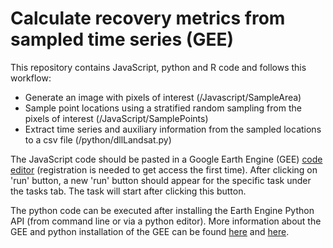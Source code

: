 # Calculate recovery metrics from sampled time series (GEE)
This repository contains JavaScript, python and R code and follows this workflow: 
- Generate an image with pixels of interest (/Javascript/SampleArea)
- Sample point locations using a stratified random sampling from the pixels of interest (/JavaScript/SamplePoints)
- Extract time series and auxiliary information from the sampled locations to a csv file (/python/dllLandsat.py)

The JavaScript code should be pasted in a Google Earth Engine (GEE) [code editor](https://code.earthengine.google.com/) (registration is needed to get access the first time). After clicking on 'run' button, a new 'run' button should appear for the specific task under the tasks tab. The task will start after clicking this button.

The python code can be executed after installing the Earth Engine Python API (from command line or via a python editor). More information about the GEE and python installation of the GEE can be found [here](https://developers.google.com/earth-engine) and [here](https://developers.google.com/earth-engine/guides/python_install).
